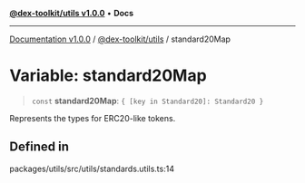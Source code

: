 [**@dex-toolkit/utils v1.0.0**](../README.md) • **Docs**

***

[Documentation v1.0.0](../../../packages.md) / [@dex-toolkit/utils](../README.md) / standard20Map

# Variable: standard20Map

> `const` **standard20Map**: `{ [key in Standard20]: Standard20 }`

Represents the types for ERC20-like tokens.

## Defined in

packages/utils/src/utils/standards.utils.ts:14
